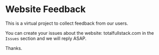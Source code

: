 # Website Feedback
This is a virtual project to collect feedback from our users.

You can create your issues about the website: totalfullstack.com in the `Issues` section and we will reply ASAP.

Thanks.
